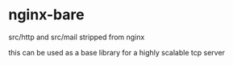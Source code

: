 nginx-bare
==========

src/http and src/mail stripped from nginx

this can be used as a base library for a highly scalable tcp server
